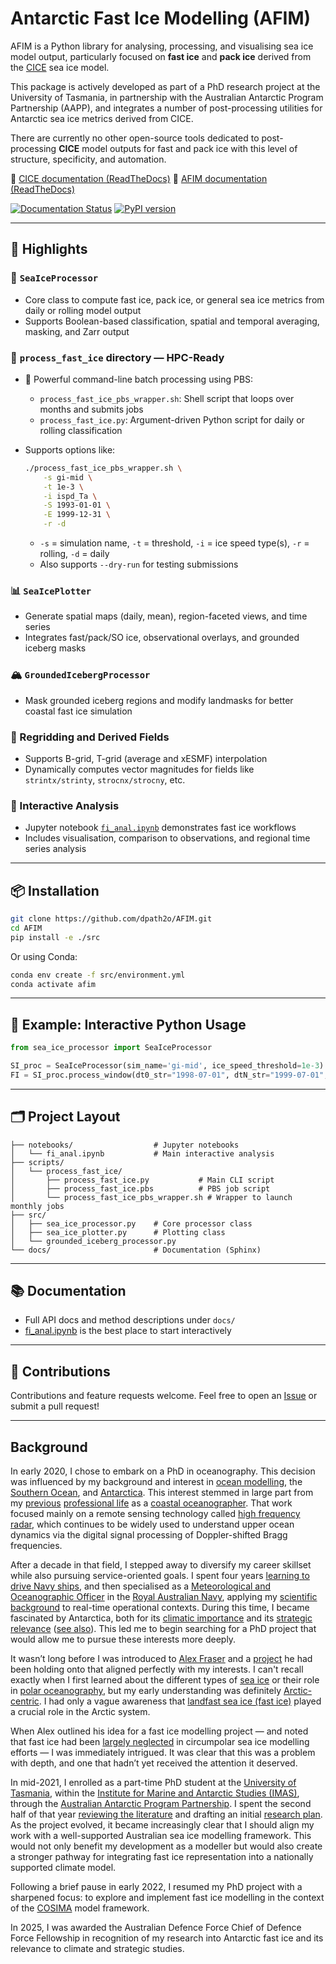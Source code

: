 # Antarctic Fast Ice Modelling (AFIM)

AFIM is a Python library for analysing, processing, and visualising sea ice model output, particularly focused on **fast ice** and **pack ice** derived from the [CICE](https://github.com/CICE-Consortium/CICE) sea ice model.

This package is actively developed as part of a PhD research project at the University of Tasmania, in partnership with the Australian Antarctic Program Partnership (AAPP), and integrates a number of post-processing utilities for Antarctic sea ice metrics derived from CICE.

There are currently no other open-source tools dedicated to post-processing **CICE** model outputs for fast and pack ice with this level of structure, specificity, and automation.

📖 [CICE documentation (ReadTheDocs)](https://cice-consortium-cice.readthedocs.io/en/main/)
📘 [AFIM documentation (ReadTheDocs)](https://AFIM.readthedocs.io/en/main/)

[![Documentation Status](https://readthedocs.org/projects/afim/badge/?version=latest)](https://afim.readthedocs.io/en/latest/?badge=latest)
[![PyPI version](https://badge.fury.io/py/afim.svg)](https://badge.fury.io/py/afim)

---

## 🚀 Highlights

### 🧊 `SeaIceProcessor`

* Core class to compute fast ice, pack ice, or general sea ice metrics from daily or rolling model output
* Supports Boolean-based classification, spatial and temporal averaging, masking, and Zarr output

### 🧭 `process_fast_ice` directory — HPC-Ready

* 🔁 Powerful command-line batch processing using PBS:

  * `process_fast_ice_pbs_wrapper.sh`: Shell script that loops over months and submits jobs
  * `process_fast_ice.py`: Argument-driven Python script for daily or rolling classification
* Supports options like:

  ```bash
  ./process_fast_ice_pbs_wrapper.sh \
      -s gi-mid \
      -t 1e-3 \
      -i ispd_Ta \
      -S 1993-01-01 \
      -E 1999-12-31 \
      -r -d
  ```

  * `-s` = simulation name, `-t` = threshold, `-i` = ice speed type(s), `-r` = rolling, `-d` = daily
  * Also supports `--dry-run` for testing submissions

### 📊 `SeaIcePlotter`

* Generate spatial maps (daily, mean), region-faceted views, and time series
* Integrates fast/pack/SO ice, observational overlays, and grounded iceberg masks

### 🏔️ `GroundedIcebergProcessor`

* Mask grounded iceberg regions and modify landmasks for better coastal fast ice simulation

### 🔄 Regridding and Derived Fields

* Supports B-grid, T-grid (average and xESMF) interpolation
* Dynamically computes vector magnitudes for fields like `strintx/strinty`, `strocnx/strocny`, etc.

### 📓 Interactive Analysis

* Jupyter notebook [`fi_anal.ipynb`](https://github.com/dpath2o/AFIM/blob/main/notebooks/fi_anal.ipynb) demonstrates fast ice workflows
* Includes visualisation, comparison to observations, and regional time series analysis

---

## 📦 Installation

```bash
git clone https://github.com/dpath2o/AFIM.git
cd AFIM
pip install -e ./src
```

Or using Conda:

```bash
conda env create -f src/environment.yml
conda activate afim
```

---

## 🧪 Example: Interactive Python Usage

```python
from sea_ice_processor import SeaIceProcessor

SI_proc = SeaIceProcessor(sim_name='gi-mid', ice_speed_threshold=1e-3)
FI = SI_proc.process_window(dt0_str="1998-07-01", dtN_str="1999-07-01", write_zarr=False)
```

---

## 🗂️ Project Layout

```
├── notebooks/                  # Jupyter notebooks
│   └── fi_anal.ipynb           # Main interactive analysis
├── scripts/
│   └── process_fast_ice/
│       ├── process_fast_ice.py           # Main CLI script
│       ├── process_fast_ice.pbs          # PBS job script
│       └── process_fast_ice_pbs_wrapper.sh # Wrapper to launch monthly jobs
├── src/
│   ├── sea_ice_processor.py    # Core processor class
│   ├── sea_ice_plotter.py      # Plotting class
│   └── grounded_iceberg_processor.py
└── docs/                       # Documentation (Sphinx)
```

---

## 📚 Documentation

* Full API docs and method descriptions under `docs/`
* [fi\_anal.ipynb](https://github.com/dpath2o/AFIM/blob/main/notebooks/fi_anal.ipynb) is the best place to start interactively

---

## 📮 Contributions

Contributions and feature requests welcome. Feel free to open an [Issue](https://github.com/dpath2o/AFIM/issues) or submit a pull request!

---

## Background

In early 2020, I chose to embark on a PhD in oceanography. This decision was influenced by my background and interest in [ocean modelling](http://www.cmar.csiro.au/staff/oke/pubs/England_and_Oke_2001.pdf), the [Southern Ocean](https://tos.org/oceanography/issue/volume-25-issue-03), and [Antarctica](https://www.scar.org). This interest stemmed in large part from my [previous](https://www.cencoos.org) [professional life](http://imos.org.au) as a [coastal oceanographer](https://scripps.ucsd.edu/research/topics/coastal-oceanography). That work focused mainly on a remote sensing technology called [high frequency radar](https://tos.org/oceanography/assets/docs/10-2_paduan1.pdf), which continues to be widely used to understand upper ocean dynamics via the digital signal processing of Doppler-shifted Bragg frequencies.

After a decade in that field, I stepped away to diversify my career skillset while also pursuing service-oriented goals. I spent four years [learning to drive Navy ships](https://www.navy.gov.au/sites/default/files/documents/Warfare_Officers_Career_Handbook.pdf), and then specialised as a [Meteorological and Oceanographic Officer](https://www.defencejobs.gov.au/jobs/reserves/navy/meteorologist-and-oceanographer) in the [Royal Australian Navy](https://www.navy.gov.au), applying my [scientific background](https://oceansci.ucsc.edu/academics/graduate/ms.html) to real-time operational contexts. During this time, I became fascinated by Antarctica, both for its [climatic importance](https://tos.org/oceanography/article/southern-ocean-warming) and its [strategic relevance](https://defence.gov.au/adc/Publications/AJDSS/documents/volume3-number2/Where-to-from-here-The-Australian-Defence-Forces-pursuit-of-national-security-and-the-2020-Defence-Strategic-update.pdf) ([see also](https://www.antarctica.gov.au/about-us/antarctic-strategy-and-action-plan/)). This led me to begin searching for a PhD project that would allow me to pursue these interests more deeply.

It wasn’t long before I was introduced to [Alex Fraser](https://tasmanian.com.au/stories/alex-fraser/) and a [project](./ResearchPlan/project_proposal/PROJECT_PROPOSAL.pdf) he had been holding onto that aligned perfectly with my interests. I can't recall exactly when I first learned about the different types of [sea ice](https://en.wikipedia.org/wiki/Sea_ice) or their role in [polar oceanography](https://tos.org/oceanography/issue/volume-24-issue-03), but my early understanding was definitely [Arctic-centric](http://nsidc.org/arcticseaicenews/). I had only a vague awareness that [landfast sea ice (fast ice)](https://arctic.noaa.gov/Report-Card/Report-Card-2018/ArtMID/7878/ArticleID/788/Landfast-Sea-Ice-in-a-Changing-Arctic) played a crucial role in the Arctic system.

When Alex outlined his idea for a fast ice modelling project — and noted that fast ice had been [largely neglected](https://dipot.ulb.ac.be/dspace/bitstream/2013/336850/1/doi_320494.pdf) in circumpolar sea ice modelling efforts — I was immediately intrigued. It was clear that this was a problem with depth, and one that hadn’t yet received the attention it deserved.

In mid-2021, I enrolled as a part-time PhD student at the [University of Tasmania](https://www.utas.edu.au), within the [Institute for Marine and Antarctic Studies (IMAS)](https://www.imas.utas.edu.au), through the [Australian Antarctic Program Partnership](https://aappartnership.org.au). I spent the second half of that year [reviewing the literature](./references) and drafting an initial [research plan](./ResearchPlan/doc/researchplan.pdf). As the project evolved, it became increasingly clear that I should align my work with a well-supported Australian sea ice modelling framework. This would not only benefit my development as a modeller but would also create a stronger pathway for integrating fast ice representation into a nationally supported climate model.

Following a brief pause in early 2022, I resumed my PhD project with a sharpened focus: to explore and implement fast ice modelling in the context of the [COSIMA](http://cosima.org.au) model framework.

In 2025, I was awarded the Australian Defence Force Chief of Defence Force Fellowship in recognition of my research into Antarctic fast ice and its relevance to climate and strategic studies.

